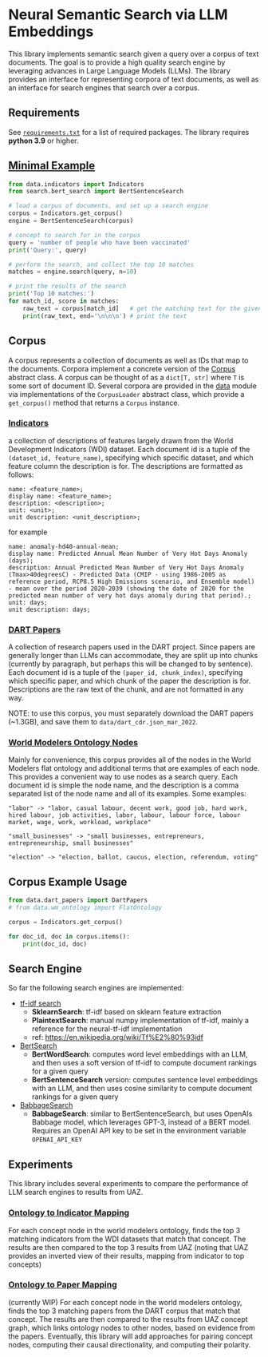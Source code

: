 # Neural Semantic Search via LLM Embeddings

This library implements semantic search given a query over a corpus of text documents. The goal is to provide a high quality search engine by leveraging advances in Large Language Models (LLMs). The library provides an interface for representing corpora of text documents, as well as an interface for search engines that search over a corpus. 

## Requirements
See [`requirements.txt`](requirements.txt) for a list of required packages. The library requires **python 3.9** or higher.


## [Minimal Example](minimal_example.py)
```python
from data.indicators import Indicators
from search.bert_search import BertSentenceSearch

# load a corpus of documents, and set up a search engine
corpus = Indicators.get_corpus()
engine = BertSentenceSearch(corpus)

# concept to search for in the corpus
query = 'number of people who have been vaccinated'
print('Query:', query)

# perform the search, and collect the top 10 matches
matches = engine.search(query, n=10)

# print the results of the search
print('Top 10 matches:')
for match_id, score in matches:
    raw_text = corpus[match_id]   # get the matching text for the given id
    print(raw_text, end='\n\n\n') # print the text
```

## Corpus
A corpus represents a collection of documents as well as IDs that map to the documents. Corpora implement a concrete version of the [Corpus](data/corpora.py) abstract class. A corpus can be thought of as a `dict[T, str]` where `T` is some sort of document ID. Several corpora are provided in the [data](data/) module via implementations of the `CorpusLoader` abstract class, which provide a `get_corpus()` method that returns a `Corpus` instance.

### [Indicators](data/indicators.py)
a collection of descriptions of features largely drawn from the World Development Indicators (WDI) dataset. Each document id is a tuple of the `(dataset_id, feature_name)`, specifying which specific dataset, and which feature column the description is for. The descriptions are formatted as follows:
```
name: <feature_name>;
display name: <feature_name>;
description: <description>;
unit: <unit>;
unit description: <unit_description>;
```

for example
```
name: anomaly-hd40-annual-mean;
display name: Predicted Annual Mean Number of Very Hot Days Anomaly (days);
description: Annual Predicted Mean Number of Very Hot Days Anomaly (Tmax>40degreesC) - Predicted Data (CMIP - using 1986-2005 as reference period, RCP8.5 High Emissions scenario, and Ensemble model) - mean over the period 2020-2039 (showing the date of 2020 for the predicted mean number of very hot days anomaly during that period).;
unit: days;
unit description: days;
```

### [DART Papers](data/dart_papers.py)
A collection of research papers used in the DART project. Since papers are generally longer than LLMs can accommodate, they are split up into chunks (currently by paragraph, but perhaps this will be changed to by sentence). Each document id is a tuple of the `(paper_id, chunk_index)`, specifying which specific paper, and which chunk of the paper the description is for. Descriptions are the raw text of the chunk, and are not formatted in any way.

NOTE: to use this corpus, you must separately download the DART papers (~1.3GB), and save them to `data/dart_cdr.json_mar_2022`.

### [World Modelers Ontology Nodes](data/wm_ontology.py)
Mainly for convenience, this corpus provides all of the nodes in the World Modelers flat ontology and additional terms that are examples of each node. This provides a convenient way to use nodes as a search query. Each document id is simple the node name, and the description is a comma separated list of the node name and all of its examples. Some examples:
```
"labor" -> "labor, casual labour, decent work, good job, hard work, hired labour, job activities, labor, labour, labour force, labour market, wage, work, workload, workplace"

"small_businesses" -> "small businesses, entrepreneurs, entrepreneurship, small businesses"

"election" -> "election, ballot, caucus, election, referendum, voting"
```


## Corpus Example Usage
```python
from data.dart_papers import DartPapers
# from data.wm_ontology import FlatOntology

corpus = Indicators.get_corpus()

for doc_id, doc in corpus.items():
    print(doc_id, doc)
```

## Search Engine
So far the following search engines are implemented:
- [tf-idf search](search/tf_idf_search.py) 
  - **SklearnSearch**: tf-idf based on sklearn feature extraction
  - **PlaintextSearch**: manual numpy implementation of tf-idf, mainly a reference for the neural-tf-idf implementation
  - ref: https://en.wikipedia.org/wiki/Tf%E2%80%93idf
- [BertSearch](search/bert_search.py)
  - **BertWordSearch**: computes word level embeddings with an LLM, and then uses a soft version of tf-idf to compute document rankings for a given query
  - **BertSentenceSearch** version: computes sentence level embeddings with an LLM, and then uses cosine similarity to compute document rankings for a given query
- [BabbageSearch](search/babbage_search.py)
  - **BabbageSearch**: similar to BertSentenceSearch, but uses OpenAIs Babbage model, which leverages GPT-3, instead of a BERT model. Requires an OpenAI API key to be set in the environment variable `OPENAI_API_KEY`

## Experiments
This library includes several experiments to compare the performance of LLM search engines to results from UAZ.

### [Ontology to Indicator Mapping](experiments/uaz_indicators_comparison.py)
For each concept node in the world modelers ontology, finds the top 3 matching indicators from the WDI datasets that match that concept. The results are then compared to the top 3 results from UAZ (noting that UAZ provides an inverted view of their results, mapping from indicator to top concepts)

### [Ontology to Paper Mapping](experiments/uaz_documents_comparison.py)
(currently WIP) For each concept node in the world modelers ontology, finds the top 3 matching papers from the DART corpus that match that concept. The results are then compared to the results from UAZ concept graph, which links ontology nodes to other nodes, based on evidence from the papers. Eventually, this library will add approaches for pairing concept nodes, computing their causal directionality, and computing their polarity.